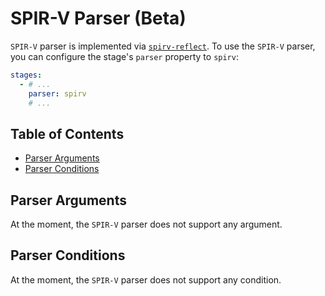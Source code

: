 # SPIR-V Parser (Beta)

`SPIR-V` parser is implemented via [`spirv-reflect`](https://github.com/KhronosGroup/SPIRV-Reflect). To use the `SPIR-V`
parser, you can configure the stage's `parser` property to `spirv`:

```yaml
stages:
  - # ...
    parser: spirv
    # ...
```

## Table of Contents

- [Parser Arguments](#parser-arguments)
- [Parser Conditions](#parser-conditions)

## Parser Arguments

At the moment, the `SPIR-V` parser does not support any argument.

## Parser Conditions

At the moment, the `SPIR-V` parser does not support any condition.